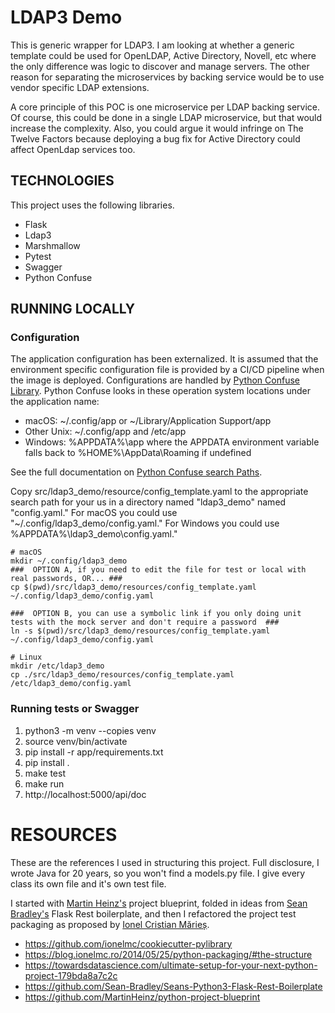 # LDAP3 Demo

This is generic wrapper for LDAP3. I am looking at whether a generic template could be used for
OpenLDAP, Active Directory, Novell, etc where the only difference was logic to discover
and manage servers. The other reason for separating the microservices by backing service
would be to use vendor specific LDAP extensions.

A core principle of this POC is one microservice per LDAP backing service. Of course, this
could be done in a single LDAP microservice, but that would increase the complexity. 
Also, you could argue it would infringe on The Twelve Factors because deploying a bug fix 
for Active Directory could affect OpenLdap services too. 

## TECHNOLOGIES
This project uses the following libraries.
* Flask
* Ldap3
* Marshmallow
* Pytest
* Swagger
* Python Confuse

## RUNNING LOCALLY

### Configuration
The application configuration has been externalized. It is assumed that the environment specific configuration file is provided by a CI/CD 
pipeline when the image is deployed. Configurations are handled by [Python Confuse Library](https://confuse.readthedocs.io/en/latest/#). 
Python Confuse looks in these operation system locations under the application name:

* macOS: ~/.config/app or ~/Library/Application Support/app
* Other Unix: ~/.config/app and /etc/app
* Windows: %APPDATA%\app where the APPDATA environment variable falls back to %HOME%\AppData\Roaming if undefined

See the full documentation on [Python Confuse search Paths](https://confuse.readthedocs.io/en/latest/#search-paths).

Copy src/ldap3_demo/resource/config_template.yaml to the appropriate search path for your us in a directory named "ldap3_demo" named "config.yaml."
For macOS you could use "~/.config/ldap3_demo/config.yaml." For Windows you could use %APPDATA%\ldap3_demo\config.yaml."

```shell script
# macOS
mkdir ~/.config/ldap3_demo
###  OPTION A, if you need to edit the file for test or local with real passwords, OR... ###
cp $(pwd)/src/ldap3_demo/resources/config_template.yaml ~/.config/ldap3_demo/config.yaml

###  OPTION B, you can use a symbolic link if you only doing unit tests with the mock server and don't require a password  ###
ln -s $(pwd)/src/ldap3_demo/resources/config_template.yaml ~/.config/ldap3_demo/config.yaml

# Linux
mkdir /etc/ldap3_demo
cp ./src/ldap3_demo/resources/config_template.yaml /etc/ldap3_demo/config.yaml
```

### Running tests or Swagger

1) python3 -m venv --copies venv
1) source venv/bin/activate
1) pip install -r app/requirements.txt
1) pip install .
1) make test
1) make run
8) http://localhost:5000/api/doc

# RESOURCES
These are the references I used in structuring this project. Full disclosure, I wrote Java
for 20 years, so you won't find a models.py file. I give every class its own file and
it's own test file.

I started with [Martin Heinz's](https://martinheinz.dev/) project blueprint, folded in ideas from 
[Sean Bradley's](https://github.com/Sean-Bradley) Flask Rest boilerplate, and then I refactored the project test packaging 
as proposed by [Ionel Cristian Mărieș](https://blog.ionelmc.ro/about/).

* https://github.com/ionelmc/cookiecutter-pylibrary
* https://blog.ionelmc.ro/2014/05/25/python-packaging/#the-structure
* https://towardsdatascience.com/ultimate-setup-for-your-next-python-project-179bda8a7c2c
* https://github.com/Sean-Bradley/Seans-Python3-Flask-Rest-Boilerplate
* https://github.com/MartinHeinz/python-project-blueprint
